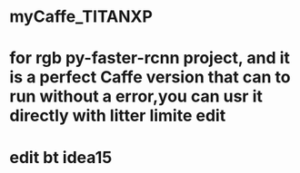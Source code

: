 # myCaffe_TITANXP
# for rgb py-faster-rcnn project, and it is a perfect Caffe version that can to run without a error,you can usr it directly with litter limite edit
# edit bt idea15

